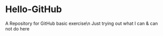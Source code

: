 # Hello-GitHub
A Repository for GitHub basic exercise\n
Just trying out what I can & can not do here
